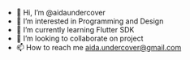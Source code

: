 - 👋 Hi, I’m @aidaundercover
- 👀 I’m interested in Programming and Design
- 🌱 I’m currently learning Flutter SDK
- 💞️ I’m looking to collaborate on project
- 📫 How to reach me aida.undercover@gmail.com

<!---
aidaundercover/aidaundercover is a ✨ special ✨ repository because its `README.md` (this file) appears on your GitHub profile.
You can click the Preview link to take a look at your changes.
--->
